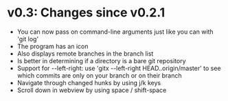 v0.3: Changes since v0.2.1
====
* You can now pass on command-line arguments just like you can with 'git log'
* The program has an icon
* Also displays remote branches in the branch list
* Is better in determining if a directory is a bare git repository
* Support for --left-right: use 'gitx --left-right HEAD..origin/master'
  to see which commits are only on your branch or on their branch
* Navigate through changed hunks by using j/k keys
* Scroll down in webview by using space / shift-space
